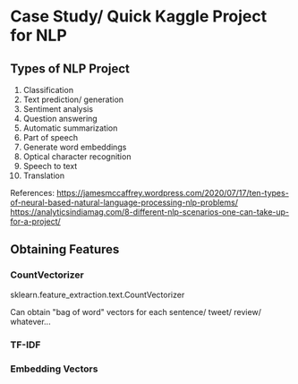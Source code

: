 # Case Study/ Quick Kaggle Project for NLP

## Types of NLP Project

1. Classification
2. Text prediction/ generation
3. Sentiment analysis
4. Question answering
5. Automatic summarization
6. Part of speech
7. Generate word embeddings
8. Optical character recognition
9. Speech to text
10. Translation

References:
https://jamesmccaffrey.wordpress.com/2020/07/17/ten-types-of-neural-based-natural-language-processing-nlp-problems/
https://analyticsindiamag.com/8-different-nlp-scenarios-one-can-take-up-for-a-project/

## Obtaining Features

### CountVectorizer

sklearn.feature_extraction.text.CountVectorizer

Can obtain "bag of word" vectors for each sentence/ tweet/ review/ whatever...

### TF-IDF



### Embedding Vectors


